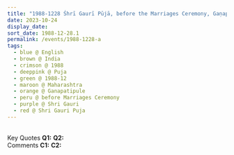 ```yaml
---
title: "1988-1228 Śhrī Gaurī Pūjā, before the Marriages Ceremony, Gaṇapatīpuḷe, Maharashtra, India"
date: 2023-10-24
display_date: 
sort_date: 1988-12-28.1
permalink: /events/1988-1228-a
tags:
  - blue @ English
  - brown @ India
  - crimson @ 1988
  - deeppink @ Puja
  - green @ 1988-12
  - maroon @ Maharashtra
  - orange @ Ganapatipule
  - peru @ before Marriages Ceremony
  - purple @ Shri Gauri
  - red @ Shri Gauri Puja
---
```


<br>

<wave-list>
  <list-title color="DarkSeaGreen" width="55">Key Quotes</list-title>
  <list-item color="BlanchedAlmond" width="280"><b>Q1:</b> <i></i></list-item>
  <list-item color="Lavender" width="280"><b>Q2:</b> <i></i></list-item>
</wave-list>

<br>

<wave-list>
  <list-title color="DarkSeaGreen" width="55">Comments</list-title>
  <list-item color="BlanchedAlmond" width="280"><b>C1:</b> <i></i></list-item>
  <list-item color="Lavender" width="280"><b>C2:</b> <i></i></list-item>
</wave-list>